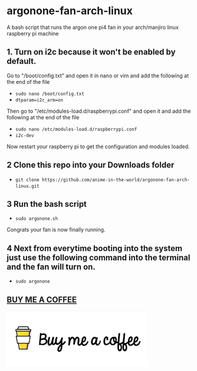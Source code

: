 # argonone-fan-arch-linux
A bash script that runs the argon one pi4 fan in your arch/manjiro linux raspberry pi machine

## 1. Turn on i2c because it won't be enabled by default.
Go to "/boot/config.txt" and open it in nano or vim and add the following at the end of the file

- ```sudo nano /boot/config.txt```
- ```dtparam=i2c_arm=on```

Then go to "/etc/modules-load.d/raspberrypi.conf" and open it and add the following at the end of the file

- ```sudo nano /etc/modules-load.d/raspberrypi.conf```
- ```i2c-dev```

Now restart your raspberry pi to get the configuration and modules loaded.


## 2 Clone this repo into your Downloads folder

- ```git clone https://github.com/anime-in-the-world/argonone-fan-arch-linux.git```

## 3 Run the bash script

- ```sudo argonone.sh```

Congrats your fan is now finally running.

## 4 Next from everytime booting into the system just use the following command into the terminal and the fan will turn on.
- ```sudo argonone```

## <a href="https://www.buymeacoffee.com/kurumi.the.nightmare">BUY ME A COFFEE</a>

<a href="https://www.buymeacoffee.com/kurumi.the.nightmare"><img src="buy_me_a_coffee.png" height='150px'></a>